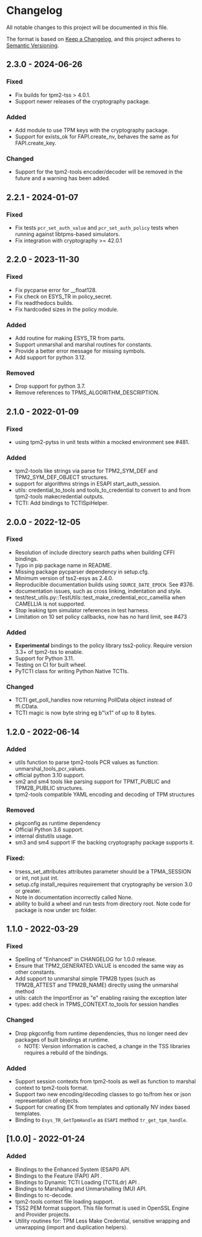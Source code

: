 # Changelog
All notable changes to this project will be documented in this file.

The format is based on [Keep a Changelog](https://keepachangelog.com/en/1.0.0/),
and this project adheres to [Semantic Versioning](https://semver.org/spec/v2.0.0.html).

## 2.3.0 - 2024-06-26
### Fixed
- Fix builds for tpm2-tss > 4.0.1.
- Support newer releases of the cryptography package.

### Added
- Add module to use TPM keys with the cryptography package.
- Support for exists_ok for FAPI.create_nv, behaves the same as for FAPI.create_key.

### Changed
- Support for the tpm2-tools encoder/decoder will be removed in the future and a warning has been added.

## 2.2.1 - 2024-01-07
### Fixed
- Fix tests `pcr_set_auth_value` and `pcr_set_auth_policy` tests when running against libtpms-based simulators.
- Fix integration with cryptography >= 42.0.1

## 2.2.0 - 2023-11-30
### Fixed
- Fix pycparse error for __float128.
- Fix check on ESYS_TR in policy_secret.
- Fix readthedocs builds.
- Fix hardcoded sizes in the policy module.

### Added
- Add routine for making ESYS_TR from parts.
- Support unmarshal and marshal routines for constants.
- Provide a better error message for missing symbols.
- Add support for python 3.12.

### Removed
- Drop support for python 3.7.
- Remove references to TPMS_ALGORITHM_DESCRIPTION.

## 2.1.0 - 2022-01-09
### Fixed
- using tpm2-pytss in unit tests within a mocked environment see #481.

### Added
- tpm2-tools like strings via parse for TPM2_SYM_DEF and TPM2_SYM_DEF_OBJECT structures.
- support for algorithms strings in ESAPI start_auth_session.
- utils: credential_to_tools and tools_to_credential to convert to and from tpm2-tools makecredential outputs.
- TCTI: Add bindings to TCTISpiHelper.

## 2.0.0 - 2022-12-05
### Fixed
- Resolution of include directory search paths when building CFFI bindings.
- Typo in pip package name in README.
- Missing package pycparser dependency in setup.cfg.
- Minimum version of tss2-esys as 2.4.0.
- Reproducible documentation builds using `SOURCE_DATE_EPOCH`. See #376.
- documentation issues, such as cross linking, indentation and style.
- test/test_utils.py::TestUtils::test_make_credential_ecc_camellia when CAMELLIA is not supported.
- Stop leaking tpm simulator references in test harness.
- Limitation on 10 set policy callbacks, now has no hard limit, see #473

### Added
- **Experimental** bindings to the policy library tss2-policy. Require version 3.3+ of tpm2-tss to enable.
- Support for Python 3.11.
- Testing on CI for built wheel.
- PyTCTI class for writing Python Native TCTIs.

### Changed
- TCTI get\_poll\_handles now returning PollData object instead of ffi.CData.
- TCTI magic is now byte string eg b"\x1" of up to 8 bytes.

## 1.2.0 - 2022-06-14
### Added
- utils function to parse tpm2-tools PCR values as function: unmarshal_tools_pcr_values.
- official python 3.10 support.
- sm2 and sm4 tools like parsing support for TPMT_PUBLIC and TPM2B_PUBLIC structures.
- tpm2-tools compatible YAML encoding and decoding of TPM structures
### Removed
- pkgconfig as runtime dependency
- Official Python 3.6 support.
- internal distutils usage.
- sm3 and sm4 support IF the backing cryptography package supports it.
### Fixed:
- trsess_set_attributes attributes parameter should be a TPMA_SESSION or int, not just int.
- setup.cfg install_requires requirement that cryptography be version 3.0 or greater.
- Note in documentation incorrectly called None.
- ability to build a wheel and run tests from directory root. Note code for package is now under src folder.

## 1.1.0 - 2022-03-29
### Fixed
- Spelling of "Enhanced" in CHANGELOG for 1.0.0 release.
- Ensure that TPM2_GENERATED.VALUE is encoded the same way as other constants.
- Add support to unmarshal simple TPM2B types (such as TPM2B_ATTEST and TPM2B_NAME) directly using the 
  unmarshal method
- utils: catch the ImportError as "e" enabling raising the exception later
- types: add check in TPMS_CONTEXT.to_tools for session handles

### Changed
- Drop pkgconfig from runtime dependencies, thus no longer need dev packages of built bindings at runtime.
  - NOTE: Version information is cached, a change in the TSS libraries requires a rebuild of the bindings.

### Added
- Support session contexts from tpm2-tools as well as function to marshal context to tpm2-tools format.
- Support two new encoding/decoding classes to go to/from hex or json representation of objects.
- Support for creating EK from templates and optionally NV index based templates.
- Binding to `Esys_TR_GetTpmHandle` as `ESAPI` method `tr_get_tpm_handle`.

## [1.0.0] - 2022-01-24
### Added
- Bindings to the Enhanced System (ESAPI) API.
- Bindings to the Feature (FAPI) API .
- Bindings to Dynamic TCTI Loading (TCTILdr) API .
- Bindings to Marshalling and Unmarshalling (MU) API.
- Bindings to rc-decode.
- tpm2-tools context file loading support.
- TSS2 PEM format support. This file format is used in OpenSSL Engine and Provider projects.
- Utility routines for: TPM Less Make Credential, sensitive wrapping and unwrapping (import and duplication helpers).
